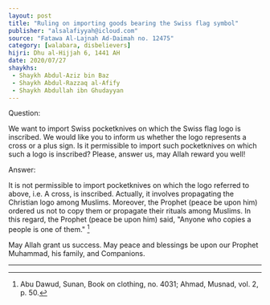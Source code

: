 ```yaml
---
layout: post
title: "Ruling on importing goods bearing the Swiss flag symbol"
publisher: "alsalafiyyah@icloud.com"
source: "Fatawa Al-Lajnah Ad-Daimah no. 12475"
category: [walabara, disbelievers]
hijri: Dhu al-Hijjah 6, 1441 AH
date: 2020/07/27
shaykhs: 
 - Shaykh Abdul-Aziz bin Baz
 - Shaykh Abdul-Razzaq al-Afify
 - Shaykh Abdullah ibn Ghudayyan
---
```


Question: 

We want to import Swiss pocketknives on which the Swiss flag logo is inscribed. We would like you to inform us whether the logo represents a cross or a plus sign. Is it permissible to import such pocketknives on which such a logo is inscribed? Please, answer us, may Allah reward you well!
 
Answer:

It is not permissible to import pocketknives on which the logo referred to above, i.e. A cross, is inscribed. Actually, it involves propagating the Christian logo among Muslims. Moreover, the Prophet (peace be upon him) ordered us not to copy them or propagate their rituals among Muslims. In this regard, the Prophet (peace be upon him) said, "Anyone who copies a people is one of them." [^1]

May Allah grant us success. May peace and blessings be upon our Prophet Muhammad, his family, and Companions.

---
[^1]: Abu Dawud, Sunan, Book on clothing, no. 4031; Ahmad, Musnad, vol. 2, p. 50.

